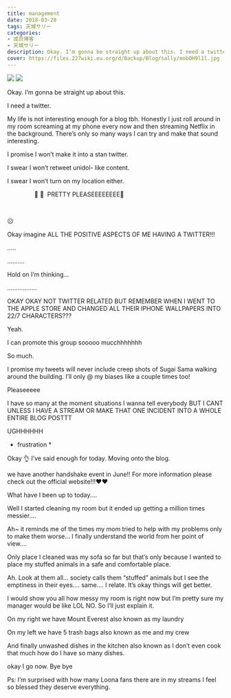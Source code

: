 ```yaml
---
title: management
date: 2018-03-20
tags: 天城サリー
categories: 
- 成员博客
- 天城サリー
description: Okay. I’m gonna be straight up about this. I need a twitter. My life is not interesting enough for a blog tbh. Honestly I just roll around in my room screaming at my phone every now and then stream...
cover: https://files.227wiki.eu.org/d/Backup/Blog/sally/mobOH9l1l.jpg 
---
```

![](https://files.227wiki.eu.org/d/Backup/Blog/sally/mobOH9l1l.jpg)
![](https://files.227wiki.eu.org/d/Backup/Blog/sally/mobNuwGiy.jpg)

Okay. I’m gonna be straight up about this. 



I need a twitter. 



My life is not interesting enough for a blog tbh. Honestly I just roll around in my room screaming at my phone every now and then streaming Netflix in the background. There’s only so many ways I can try and make that sound interesting. 



I promise I won’t make it into a stan twitter. 



I swear I won’t retweet unidol- like content. 



I swear I won’t turn on my location either. 



                🍒 🍒 
PRETTY PLEASEEEEEEEE🙁

  

☹️



Okay imagine ALL THE POSITIVE ASPECTS OF ME HAVING A TWITTER!!! 



.....




..........




Hold on I’m thinking...




.................



OKAY OKAY NOT TWITTER RELATED BUT REMEMBER WHEN I WENT TO THE APPLE STORE AND CHANGED ALL THEIR IPHONE WALLPAPERS INTO 22/7 CHARACTERS??? 



Yeah. 



I can promote this group sooooo mucchhhhhhh 



So much. 



I promise my tweets will never include creep shots of Sugai Sama walking around the building. I’ll only @ my biases like a couple times too! 



Pleaseeeee 



I have so many at the moment situations I wanna tell everybody BUT I CANT UNLESS I HAVE A STREAM OR MAKE THAT ONE INCIDENT INTO A WHOLE ENTIRE BLOG POSTTT



UGHHHHHH



* frustration * 



Okay 👌 I’ve said enough for today. Moving onto the blog.



we have another handshake event in June!! For more information please check out the official website!!!❤️❤️ 



What have I been up to today.... 



Well I started cleaning my room but it ended up getting a million times messier.... 



Ah~ it reminds me of the times my mom tried to help with my problems only to make them worse... I finally understand the world from her point of view.... 



Only place I cleaned was my sofa so far but that’s only because I wanted to place my stuffed animals in a safe and comfortable place. 

Ah. Look at them all... society calls them “stuffed” animals but I see the emptiness in their eyes.... same.... I relate. It’s okay things will get better. 



I would show you all how messy my room is right now but I’m pretty sure my manager would be like LOL NO. So I’ll just explain it. 



On my right we have Mount Everest also known as my laundry



On my left we have 5 trash bags also known as me and my crew



And finally unwashed dishes in the kitchen also known as I don’t even cook that much how do I have so many dishes. 



okay I go now. Bye bye 





Ps: I’m surprised with how many Loona fans there are in my streams I feel so blessed they deserve everything. 



















